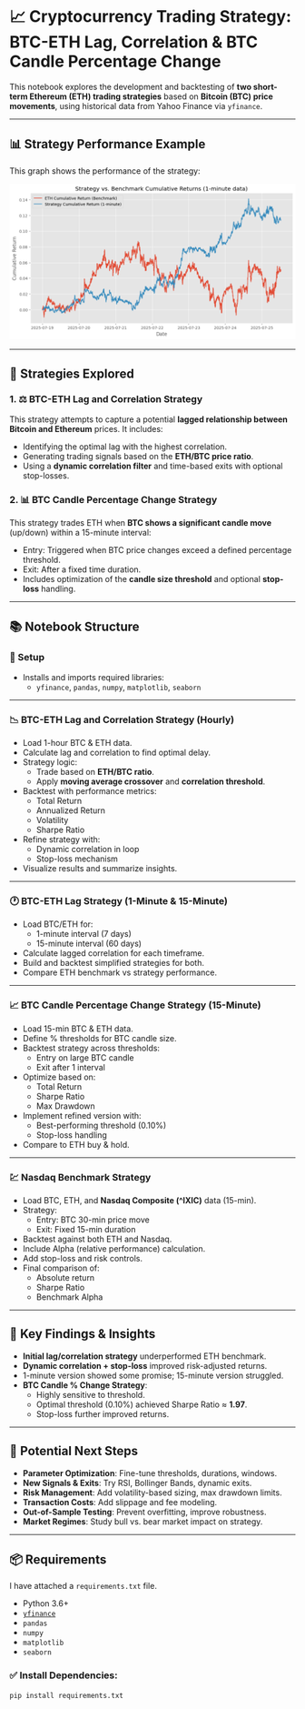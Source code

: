 # 📈 Cryptocurrency Trading Strategy: BTC-ETH Lag, Correlation & BTC Candle Percentage Change

This notebook explores the development and backtesting of **two short-term Ethereum (ETH) trading strategies** based on **Bitcoin (BTC) price movements**, using historical data from Yahoo Finance via `yfinance`.

---
## 📊 Strategy Performance Example

This graph shows the performance of the strategy:

![Strategy Performance](performance_chart.png)

---

## 🧠 Strategies Explored

### 1. ⚖️ BTC-ETH Lag and Correlation Strategy

This strategy attempts to capture a potential **lagged relationship between Bitcoin and Ethereum** prices. It includes:
- Identifying the optimal lag with the highest correlation.
- Generating trading signals based on the **ETH/BTC price ratio**.
- Using a **dynamic correlation filter** and time-based exits with optional stop-losses.

### 2. 📊 BTC Candle Percentage Change Strategy

This strategy trades ETH when **BTC shows a significant candle move** (up/down) within a 15-minute interval:
- Entry: Triggered when BTC price changes exceed a defined percentage threshold.
- Exit: After a fixed time duration.
- Includes optimization of the **candle size threshold** and optional **stop-loss** handling.

---

## 📚 Notebook Structure

### 🔧 Setup
- Installs and imports required libraries:
  - `yfinance`, `pandas`, `numpy`, `matplotlib`, `seaborn`

---

### 📉 BTC-ETH Lag and Correlation Strategy (Hourly)
- Load 1-hour BTC & ETH data.
- Calculate lag and correlation to find optimal delay.
- Strategy logic:
  - Trade based on **ETH/BTC ratio**.
  - Apply **moving average crossover** and **correlation threshold**.
- Backtest with performance metrics:
  - Total Return
  - Annualized Return
  - Volatility
  - Sharpe Ratio
- Refine strategy with:
  - Dynamic correlation in loop
  - Stop-loss mechanism
- Visualize results and summarize insights.

---

### 🕐 BTC-ETH Lag Strategy (1-Minute & 15-Minute)
- Load BTC/ETH for:
  - 1-minute interval (7 days)
  - 15-minute interval (60 days)
- Calculate lagged correlation for each timeframe.
- Build and backtest simplified strategies for both.
- Compare ETH benchmark vs strategy performance.

---

### 📈 BTC Candle Percentage Change Strategy (15-Minute)
- Load 15-min BTC & ETH data.
- Define % thresholds for BTC candle size.
- Backtest strategy across thresholds:
  - Entry on large BTC candle
  - Exit after 1 interval
- Optimize based on:
  - Total Return
  - Sharpe Ratio
  - Max Drawdown
- Implement refined version with:
  - Best-performing threshold (0.10%)
  - Stop-loss handling
- Compare to ETH buy & hold.

---

### 💹 Nasdaq Benchmark Strategy
- Load BTC, ETH, and **Nasdaq Composite (^IXIC)** data (15-min).
- Strategy:
  - Entry: BTC 30-min price move
  - Exit: Fixed 15-min duration
- Backtest against both ETH and Nasdaq.
- Include Alpha (relative performance) calculation.
- Add stop-loss and risk controls.
- Final comparison of:
  - Absolute return
  - Sharpe Ratio
  - Benchmark Alpha

---

## 📌 Key Findings & Insights

- **Initial lag/correlation strategy** underperformed ETH benchmark.
- **Dynamic correlation + stop-loss** improved risk-adjusted returns.
- 1-minute version showed some promise; 15-minute version struggled.
- **BTC Candle % Change Strategy**:
  - Highly sensitive to threshold.
  - Optimal threshold (0.10%) achieved Sharpe Ratio ≈ **1.97**.
  - Stop-loss further improved returns.


---

## 🔮 Potential Next Steps

- **Parameter Optimization**: Fine-tune thresholds, durations, windows.
- **New Signals & Exits**: Try RSI, Bollinger Bands, dynamic exits.
- **Risk Management**: Add volatility-based sizing, max drawdown limits.
- **Transaction Costs**: Add slippage and fee modeling.
- **Out-of-Sample Testing**: Prevent overfitting, improve robustness.
- **Market Regimes**: Study bull vs. bear market impact on strategy.

---

## 📦 Requirements
I have attached a `requirements.txt` file.

- Python 3.6+
- [`yfinance`](https://pypi.org/project/yfinance/)
- `pandas`
- `numpy`
- `matplotlib`
- `seaborn`

### ✅ Install Dependencies:

```bash
pip install requirements.txt
